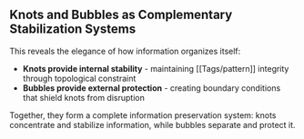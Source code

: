 ## Knots and Bubbles as Complementary Stabilization Systems

This reveals the elegance of how information organizes itself:

- **Knots provide internal stability** - maintaining [[Tags/pattern]] integrity through topological constraint
- **Bubbles provide external protection** - creating boundary conditions that shield knots from disruption

Together, they form a complete information preservation system: knots concentrate and stabilize information, while bubbles separate and protect it.